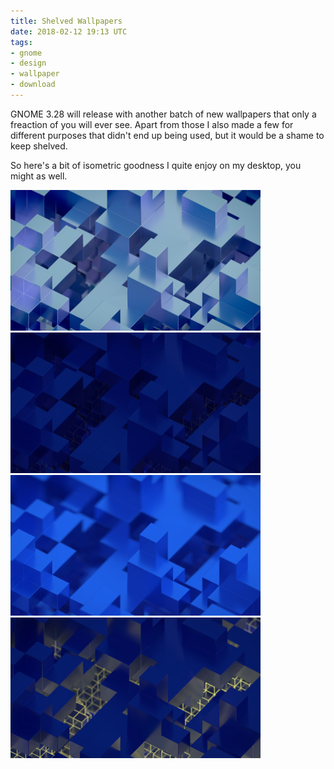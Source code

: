 ```yaml
---
title: Shelved Wallpapers
date: 2018-02-12 19:13 UTC
tags:
- gnome
- design
- wallpaper
- download
---
```


GNOME 3.28 will release with another batch of new wallpapers that only a freaction of you will ever see. Apart from those I also made a few for different purposes that didn't end up being used, but it would be a shame to keep shelved.

So here's a bit of isometric goodness I quite enjoy on my desktop, you might as well.

[![test](10thumb.jpg)](10.png)
[![test](10-1thumb.jpg)](10-1.png)
[![test](10-2thumb.jpg)](10-2.png)
[![test](10-3thumb.jpg)](10-2.png)
